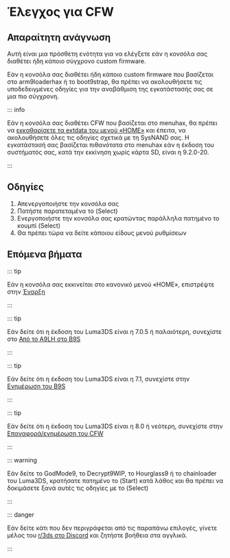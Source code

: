 # Έλεγχος για CFW

## Απαραίτητη ανάγνωση

Αυτή είναι μια πρόσθετη ενότητα για να ελέγξετε εάν η κονσόλα σας διαθέτει ήδη κάποιο σύγχρονο custom firmware.

Εάν η κονσόλα σας διαθέτει ήδη κάποιο custom firmware που βασίζεται στο arm9loaderhax ή το boot9strap, θα πρέπει να ακολουθήσετε τις υποδεδειγμένες οδηγίες για την αναβάθμιση της εγκατάστασής σας σε μια πιο σύγχρονη.

::: info

Εάν η κονσόλα σας διαθέτει CFW που βασίζεται στο menuhax, θα πρέπει να [εκκαθαρίσετε τα extdata του μενού «HOME»](troubleshooting-post-install) και έπειτα, να ακολουθήσετε όλες τις οδηγίες σχετικά με τη SysNAND σας. Η εγκατάστασή σας βασίζεται πιθανότατα στο menuhax εάν η έκδοση του συστήματός σας, κατά την εκκίνηση χωρίς κάρτα SD, είναι η 9.2.0-20.

:::

## Οδηγίες

1. Απενεργοποιήστε την κονσόλα σας
2. Πατήστε παρατεταμένα το (Select)
3. Ενεργοποιήστε την κονσόλα σας κρατώντας παράλληλα πατημένο το κουμπί (Select)
4. Θα πρέπει τώρα να δείτε κάποιου είδους μενού ρυθμίσεων

## Επόμενα βήματα

::: tip

Εάν η κονσόλα σας εκκινείται στο κανονικό μενού «HOME», επιστρέψτε στην [Έναρξη](get-started)

:::

::: tip

Εάν δείτε ότι η έκδοση του Luma3DS είναι η 7.0.5 ή παλαιότερη, συνεχίστε στο [Από το A9LH στο B9S](a9lh-to-b9s)

:::

::: tip

Εάν δείτε ότι η έκδοση του Luma3DS είναι η 7.1, συνεχίστε στην [Ενημέρωση του B9S](updating-b9s)

:::

::: tip

Εάν δείτε ότι η έκδοση του Luma3DS είναι η 8.0 ή νεότερη, συνεχίστε στην [Επαναφορά/ενημέρωση του CFW](restoring-updating-cfw)

:::

::: warning

Εάν δείτε το GodMode9, το Decrypt9WIP, το Hourglass9 ή το chainloader του Luma3DS, κρατήσατε πατημένο το (Start) κατά λάθος και θα πρέπει να δοκιμάσετε ξανά αυτές τις οδηγίες με το (Select)

:::

::: danger

Εάν δείτε κάτι που δεν περιγράφεται από τις παραπάνω επιλογές, γίνετε μέλος του [r/3ds στο Discord](https://discord.gg/3ds) και ζητήστε βοήθεια στα αγγλικά.

:::
